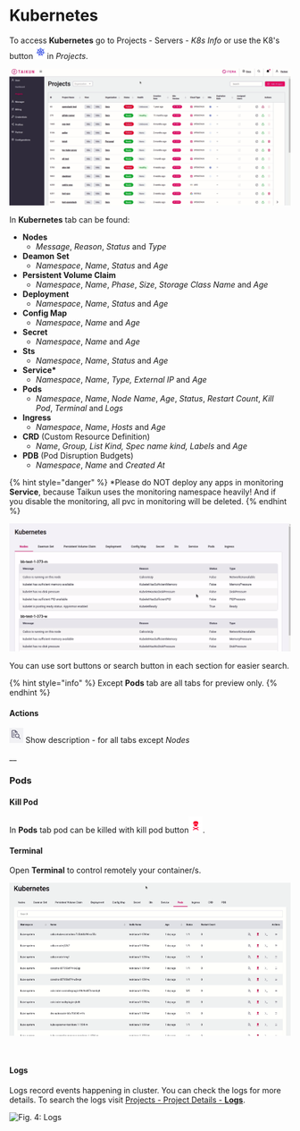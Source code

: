 # Kubernetes

To access **Kubernetes** go to Projects - Servers - _K8s Info_ or use the K8's button![](../../.gitbook/assets/kubernetes-active.png)in _Projects_.

![Fig. 1: Access Kubernetes](<../../.gitbook/assets/access-kubernetes (1).gif>)



In **Kubernetes** tab can be found:

* **Nodes**
  * _Message_, _Reason_, _Status_ and _Type_
* **Deamon** **Set**
  * _Namespace_, _Name_, _Status_ and _Age_
* **Persistent Volume Claim**
  * _Namespace_, _Name_, _Phase_, _Size_, _Storage_ _Class_ _Name_ and _Age_
* **Deployment**
  * _Namespace_, _Name_, _Status_ and _Age_
* **Config Map**
  * _Namespace_, _Name_ and _Age_
* **Secret**
  * _Namespace_, _Name_ and _Age_
* **Sts**
  * _Namespace_, _Name_, _Status_ and _Age_
* **Service\***
  * _Namespace_, _Name_, _Type, External IP_ and _Age_
* **Pods**
  * _Namespace_, _Name_, _Node_ _Name_, _Age_, _Status_, _Restart_ _Count_, _Kill_ _Pod_, _Terminal_ and _Logs_
* **Ingress**
  * _Namespace_, _Name_, _Hosts_ and _Age_
* **CRD** (Custom Resource Definition)
  * _Name_, _Group, List Kind, Spec name kind, Labels_ and _Age_
* **PDB** (Pod Disruption Budgets)
  * _Namespace_, _Name_ and _Created At_

{% hint style="danger" %}
\*Please do NOT deploy any apps in monitoring **Service**, because Taikun uses the monitoring namespace heavily! And if you disable the monitoring, all pvc in monitoring will be deleted.
{% endhint %}



![Fig. 2: Kubernetes](../../.gitbook/assets/k8s.gif)

You can use sort buttons or search button in each section for easier search.

{% hint style="info" %}
Except **Pods** tab are all tabs for preview only.
{% endhint %}



#### Actions

![](../../.gitbook/assets/detuails.png) Show description - for all tabs except _Nodes_

__

### Pods

#### Kill Pod

In **Pods** tab pod can be killed with kill pod button![](<../../.gitbook/assets/kill pod (1).png>).

####

#### Terminal <a href="#terminal-1" id="terminal-1"></a>

Open **Terminal** to control remotely your container/s.

![Fig. 3: Terminal](<../../.gitbook/assets/kubernetes - terminal.gif>)

​

#### Logs <a href="#logs" id="logs"></a>

Logs record events happening in cluster. You can check the logs for more details. To search the logs visit [Projects - Project Details - **Logs**](https://itera.gitbook.io/taikun/user-guide-1/partner/projects/project-details#logs).

![Fig. 4: Logs](../../.gitbook/assets/kubernetes-logs.gif)
